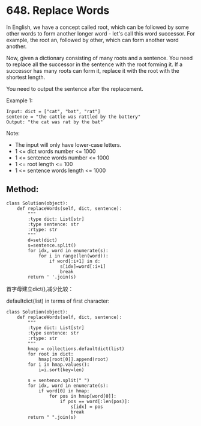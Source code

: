 # 648. Replace Words

In English, we have a concept called root, which can be followed by some other words to form another longer word - let's call this word successor. For example, the root an, followed by other, which can form another word another.

Now, given a dictionary consisting of many roots and a sentence. You need to replace all the successor in the sentence with the root forming it. If a successor has many roots can form it, replace it with the root with the shortest length.

You need to output the sentence after the replacement.

Example 1:

    Input: dict = ["cat", "bat", "rat"]
    sentence = "the cattle was rattled by the battery"
    Output: "the cat was rat by the bat"

Note:
- The input will only have lower-case letters.
- 1 <= dict words number <= 1000
- 1 <= sentence words number <= 1000
- 1 <= root length <= 100
- 1 <= sentence words length <= 1000

## Method:

    class Solution(object):
        def replaceWords(self, dict, sentence):
            """
            :type dict: List[str]
            :type sentence: str
            :rtype: str
            """
            d=set(dict)
            s=sentence.split()
            for idx, word in enumerate(s):
                for i in range(len(word)):
                    if word[:i+1] in d:
                        s[idx]=word[:i+1]
                        break
            return ' '.join(s)
            
首字母建立dict(),减少比较：

defaultdict(list) in terms of first character:

    class Solution(object):
        def replaceWords(self, dict, sentence):
            """
            :type dict: List[str]
            :type sentence: str
            :rtype: str
            """
            hmap = collections.defaultdict(list)
            for root in dict:
                hmap[root[0]].append(root)
            for i in hmap.values():
                i=i.sort(key=len)
                    
            s = sentence.split(" ")
            for idx, word in enumerate(s):
                if word[0] in hmap:
                    for pos in hmap[word[0]]:
                        if pos == word[:len(pos)]:
                            s[idx] = pos
                            break
            return " ".join(s)